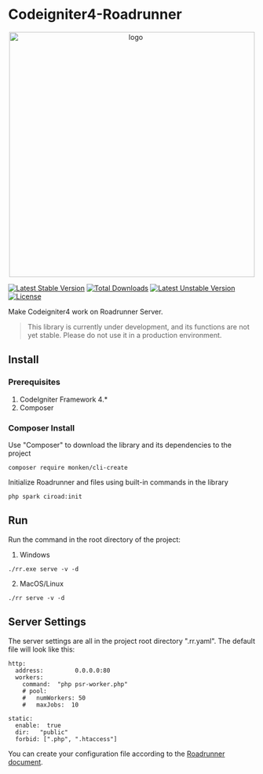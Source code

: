 # Codeigniter4-Roadrunner

<p align="center">
  <img src="https://i.imgur.com/sCjeSTo.png" alt="logo" width="500" />
</p>

[![Latest Stable Version](https://poser.pugx.org/sdpmlab/codeigniter4-roadrunner/v)](//packagist.org/packages/sdpmlab/codeigniter4-roadrunner) [![Total Downloads](https://poser.pugx.org/sdpmlab/codeigniter4-roadrunner/downloads)](//packagist.org/packages/sdpmlab/codeigniter4-roadrunner) [![Latest Unstable Version](https://poser.pugx.org/sdpmlab/codeigniter4-roadrunner/v/unstable)](//packagist.org/packages/sdpmlab/codeigniter4-roadrunner) [![License](https://poser.pugx.org/sdpmlab/codeigniter4-roadrunner/license)](//packagist.org/packages/sdpmlab/codeigniter4-roadrunner)

Make Codeigniter4 work on Roadrunner Server.

> This library is currently under development, and its functions are not yet stable. Please do not use it in a production environment.

## Install

### Prerequisites
1. CodeIgniter Framework 4.*
2. Composer

### Composer Install
Use "Composer" to download the library and its dependencies to the project
```
composer require monken/cli-create
```
Initialize Roadrunner and files using built-in commands in the library

```
php spark ciroad:init
```

## Run
Run the command in the root directory of the project:
1. Windows
  ```
  ./rr.exe serve -v -d
  ```
2. MacOS/Linux
  ```
  ./rr serve -v -d
  ```

## Server Settings
The server settings are all in the project root directory ".rr.yaml". The default file will look like this:
```
http:
  address:         0.0.0.0:80
  workers:
    command:  "php psr-worker.php"
    # pool:
    #   numWorkers: 50
    #   maxJobs:  10

static:
  enable:  true
  dir:   "public"
  forbid: [".php", ".htaccess"]
```
You can create your configuration file according to the [Roadrunner document](https://roadrunner.dev/docs).
